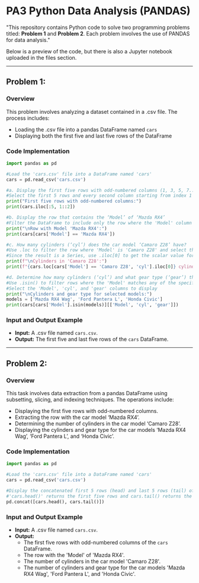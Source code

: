 # PA3 Python Data Analysis (PANDAS)
"This repository contains Python code to solve two programming problems titled: **Problem 1** and **Problem 2**. Each problem involves the use of PANDAS for data analysis."

Below is a preview of the code, but there is also a Jupyter notebook uploaded in the files section.

---

## Problem 1:
### Overview
This problem involves analyzing a dataset contained in a .csv file. The process includes:
- Loading the .csv file into a pandas DataFrame named `cars`
- Displaying both the first five and last five rows of the DataFrame

### Code Implementation
``` python
import pandas as pd

#Load the 'cars.csv' file into a DataFrame named 'cars'
cars = pd.read_csv('cars.csv')

#a. Display the first five rows with odd-numbered columns (1, 3, 5, 7...)
#Select the first 5 rows and every second column starting from index 1
print("First five rows with odd-numbered columns:")
print(cars.iloc[:5, 1::2])

#b. Display the row that contains the ‘Model’ of ‘Mazda RX4’
#Filter the DataFrame to include only the row where the 'Model' column matches 'Mazda RX4'
print("\nRow with Model 'Mazda RX4':")
print(cars[cars['Model'] == 'Mazda RX4'])

#c. How many cylinders (‘cyl’) does the car model ‘Camaro Z28’ have?
#Use .loc to filter the row where 'Model' is 'Camaro Z28' and select the 'cyl' column
#Since the result is a Series, use .iloc[0] to get the scalar value for the cylinders
print(f"\nCylinders in 'Camaro Z28':")
print(f"{cars.loc[cars['Model'] == 'Camaro Z28', 'cyl'].iloc[0]} cylinders")

#d. Determine how many cylinders (‘cyl’) and what gear type (‘gear’) the car models ‘Mazda RX4 Wag’, ‘Ford Pantera L’, and ‘Honda Civic’ have
#Use .isin() to filter rows where the 'Model' matches any of the specified models
#Select the 'Model', 'cyl', and 'gear' columns to display
print("\nCylinders and gear type for selected models:")
models = ['Mazda RX4 Wag', 'Ford Pantera L', 'Honda Civic']
print(cars[cars['Model'].isin(models)][['Model', 'cyl', 'gear']])
```

### Input and Output Example
- **Input:** A .csv file named `cars.csv`.
- **Output:** The first five and last five rows of the `cars` DataFrame.

---

## Problem 2:
### Overview
This task involves data extraction from a pandas DataFrame using subsetting, slicing, and indexing techniques. The operations include:
- Displaying the first five rows with odd-numbered columns.
- Extracting the row with the car model ‘Mazda RX4’.
- Determining the number of cylinders in the car model ‘Camaro Z28’.
- Displaying the cylinders and gear type for the car models ‘Mazda RX4 Wag’, ‘Ford Pantera L’, and ‘Honda Civic’.

### Code Implementation
``` python
import pandas as pd

#Load the 'cars.csv' file into a DataFrame named 'cars'
cars = pd.read_csv('cars.csv')

#Display the concatenated first 5 rows (head) and last 5 rows (tail) of the DataFrame
#'cars.head()' returns the first five rows and cars.tail() returns the last 5 rows
pd.concat([cars.head(), cars.tail()])
```

### Input and Output Example
- **Input:** A .csv file named `cars.csv`.
- **Output:**
  - The first five rows with odd-numbered columns of the `cars` DataFrame.
  - The row with the 'Model' of 'Mazda RX4'.
  - The number of cylinders in the car model 'Camaro Z28'.
  - The number of cylinders and gear type for the car models 'Mazda RX4 Wag', 'Ford Pantera L', and 'Honda Civic'.






